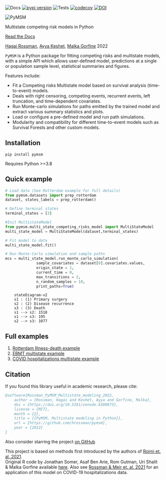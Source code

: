 ![Docs](https://github.com/hrossman/pymsm/actions/workflows/docs.yml/badge.svg)
[![pypi version](https://img.shields.io/pypi/v/pymsm)](https://pypi.org/project/pymsm/)
![Tests](https://github.com/hrossman/pymsm/actions/workflows/tests.yml/badge.svg)
[![codecov](https://codecov.io/gh/hrossman/pymsm/branch/main/graph/badge.svg?token=FG434UHSQ2)](https://codecov.io/gh/hrossman/pymsm)
[![DOI](https://zenodo.org/badge/443028256.svg)](https://zenodo.org/badge/latestdoi/443028256)

![PyMSM](https://github.com/hrossman/pymsm/blob/main/docs/pymsm_icon.svg)  

Multistate competing risk models in Python  
  
[Read the Docs](https://hrossman.github.io/pymsm/)  
  
[Hagai Rossman](https://hrossman.github.io/), [Ayya Keshet](https://github.com/ayya-keshet), [Malka Gorfine](https://www.tau.ac.il/~gorfinem/) 2022


`PyMSM` is a Python package for fitting competing risks and multistate models, with a simple API which allows user-defined model, predictions at a single or population sample level, statistical summaries and figures.  

Features include:

- Fit a Competing risks Multistate model based on survival analysis (time-to-event) models.
- Deals with right censoring, competing events, recurrent events, left truncation, and time-dependent covariates.
- Run Monte-carlo simulations for paths emitted by the trained model and extract various summary statistics and plots.
- Load or configure a pre-defined model and run path simulations.
- Modularity and compatibility for different time-to-event models such as Survival Forests and other custom models.


## Installation

```console
pip install pymsm
```

Requires Python >=3.8

## Quick example

```py linenums="1"
# Load data (See Rotterdam example for full details)
from pymsm.datasets import prep_rotterdam
dataset, states_labels = prep_rotterdam()

# Define terminal states
terminal_states = [3]

#Init MultistateModel
from pymsm.multi_state_competing_risks_model import MultiStateModel
multi_state_model = MultiStateModel(dataset,terminal_states)

# Fit model to data
multi_state_model.fit()

# Run Monte-Carlo simulation and sample paths
mcs = multi_state_model.run_monte_carlo_simulation(
              sample_covariates = dataset[0].covariates.values,
              origin_state = 1,
              current_time = 0,
              max_transitions = 2,
              n_random_samples = 10,
              print_paths=True)
```

```mermaid
    stateDiagram-v2
    s1 : (1) Primary surgery
    s2 : (2) Disease recurrence
    s3 : (3) Death
    s1 --> s2: 1518 
    s1 --> s3: 195 
    s2 --> s3: 1077 
```  


## Full examples
1. [Rotterdam Illness-death example](https://github.com/hrossman/pymsm/blob/main/src/pymsm/examples/Rotterdam_example.ipynb)
2. [EBMT multistate example](https://github.com/hrossman/pymsm/blob/main/src/pymsm/examples/ebmt.ipynb)
3. [COVID hospitalizations multistate example](https://github.com/hrossman/pymsm/blob/main/src/pymsm/examples/COVID_hospitalization_example.ipynb)

  
## Citation

If you found this library useful in academic research, please cite:

```bibtex
@software{Rossman_PyMSM_Multistate_modeling_2022,
    author = {Rossman, Hagai and Keshet, Ayya and Gorfine, Malka},
    doi = {https://doi.org/10.5281/zenodo.6300873},
    license = {MIT},
    month = {2},
    title = {{PyMSM, Multistate modeling in Python}},
    url = {https://github.com/hrossman/pymsm},
    year = {2022}
}
```

Also consider starring the project [on GitHub](https://github.com/hrossman/pymsm)

This project is based on methods first introduced by the authors of [Roimi et. al. 2021](https://academic.oup.com/jamia/article/28/6/1188/6105188).  
 Original R code by Jonathan Somer, Asaf Ben Arie, Rom Gutman, Uri Shalit & Malka Gorfine available [here](https://github.com/JonathanSomer/covid-19-multi-state-model).
 Also see [Rossman & Meir et. al. 2021](https://www.nature.com/articles/s41467-021-22214-z) for an application of this model on COVID-19 hospitalizations data.

